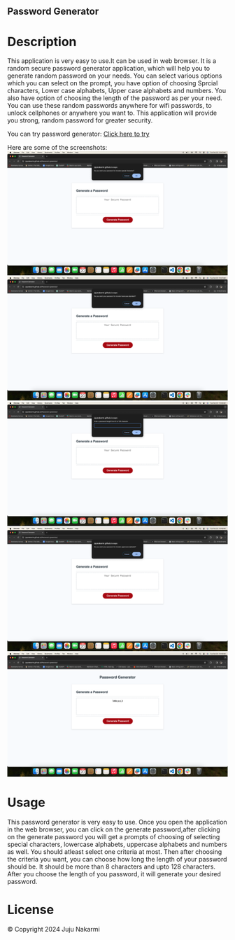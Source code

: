 ## Password Generator

# Description
This application is very easy to use.It can be used in web browser. It is a random secure password generator application, which will help you to generate random password on your needs. You can select various options which you can select on the prompt, you have option of choosing Sprcial characters, Lower case alphabets, Upper case alphabets and numbers. You also have option of choosing the length of the password as per your need. You can use these random passwords anywhere for wifi passwords, to unlock cellphones or anywhere you want to. This application will provide you strong, random password  for greater security.

You can try password generator: [Click here to try](https://jujunakarmi.github.io/Password-generator/)

Here are some of the screenshots:
![First page of screenshot](./images/screenshot-1.png)
![Second page of screenshot](./images/screenshot-2.png)
![Third page of screenshot](./images/screenshot-3.png)
![Forth page of screenshot](./images/screenshot-4.png)
![Fifth page of screenshot](./images/screenshot-5.png)

# Usage

This password generator is very easy to use. Once you open the application in the web browser, you can click on the generate password,after clicking on the generate password you will get a prompts of choosing of selecting special characters, lowercase alphabets, uppercase alphabets and numbers as well. You should atleast select one criteria at most. Then after choosing  the criteria you want, you can choose how long the length of your password should be. It should be more than 8 characters and upto 128 characters. After you choose the length of you password, it will generate your desired password.

# License
&copy; Copyright 2024 Juju Nakarmi



